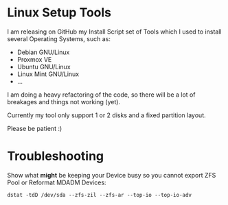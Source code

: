 # Linux Setup Tools 

I am releasing on GitHub my Install Script set of Tools which I used to install several Operating Systems, such as:
- Debian GNU/Linux
- Proxmox VE
- Ubuntu GNU/Linux
- Linux Mint GNU/Linux
- ...

I am doing a heavy refactoring of the code, so there will be a lot of breakages and things not working (yet).

Currently my tool only support 1 or 2 disks and a fixed partition layout.

Please be patient :)

# Troubleshooting
Show what **might** be keeping your Device busy so you cannot export ZFS Pool or Reformat MDADM Devices:
```
dstat -tdD /dev/sda --zfs-zil --zfs-ar --top-io --top-io-adv
```
